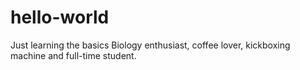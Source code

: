 # hello-world
Just learning the basics
Biology enthusiast, coffee lover, kickboxing machine and full-time student.
